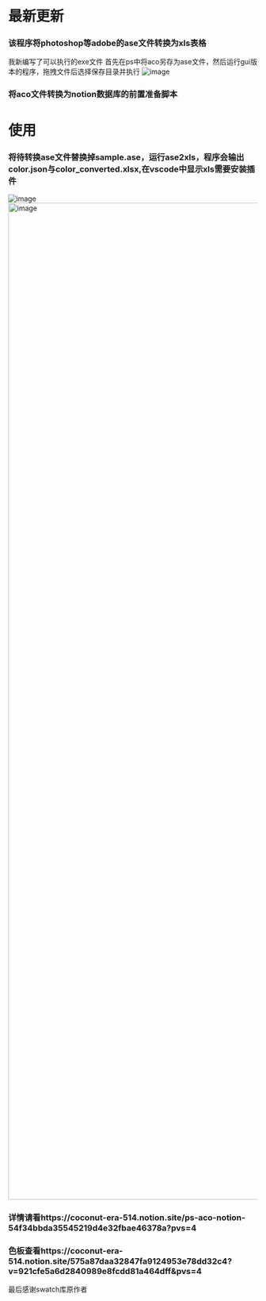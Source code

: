 # 最新更新
### 该程序将photoshop等adobe的ase文件转换为xls表格
我新编写了可以执行的exe文件
首先在ps中将aco另存为ase文件，然后运行gui版本的程序，拖拽文件后选择保存目录并执行
![image](https://github.com/user-attachments/assets/74ab6809-a344-48de-b3f3-875f63601013)



### 将aco文件转换为notion数据库的前置准备脚本
# 使用
### 将待转换ase文件替换掉sample.ase，运行ase2xls，程序会输出color.json与color_converted.xlsx,在vscode中显示xls需要安装插件
![image](https://github.com/pokipoi/ase2xls/assets/22863236/c30a8433-6d0b-43e6-834e-50f8186c129b)
<img width="2008" alt="image" src="https://github.com/pokipoi/ase2xls/assets/22863236/d5dee28b-c427-41b5-8539-998b1693a9db">
### 详情请看https://coconut-era-514.notion.site/ps-aco-notion-54f34bbda35545219d4e32fbae46378a?pvs=4
### 色板查看https://coconut-era-514.notion.site/575a87daa32847fa9124953e78dd32c4?v=921cfe5a6d2840989e8fcdd81a464dff&pvs=4


最后感谢swatch库原作者
